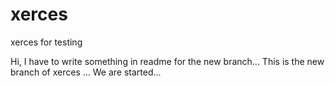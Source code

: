 # xerces
xerces for testing

Hi, I have to write something in readme for the new branch...
This is the new branch of xerces ...
We are started...
